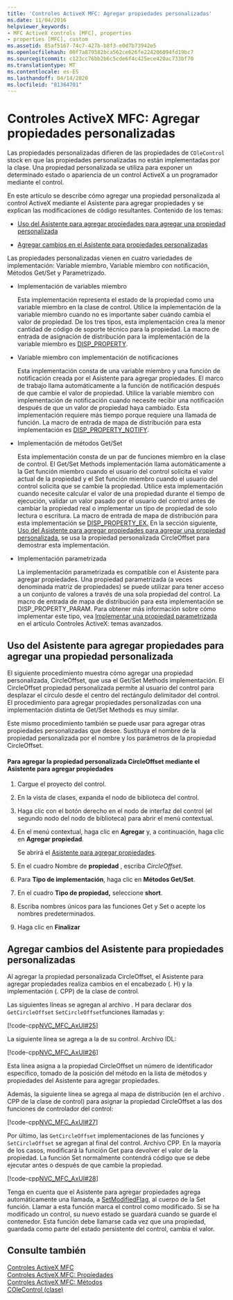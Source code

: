 ```yaml
---
title: 'Controles ActiveX MFC: Agregar propiedades personalizadas'
ms.date: 11/04/2016
helpviewer_keywords:
- MFC ActiveX controls [MFC], properties
- properties [MFC], custom
ms.assetid: 85af5167-74c7-427b-b8f3-e0d7b73942e5
ms.openlocfilehash: 00f7a879582bca562ce626fe224206094fd19bc7
ms.sourcegitcommit: c123cc76bb2b6c5cde6f4c425ece420ac733bf70
ms.translationtype: MT
ms.contentlocale: es-ES
ms.lasthandoff: 04/14/2020
ms.locfileid: "81364701"
---
```

# <a name="mfc-activex-controls-adding-custom-properties"></a>Controles ActiveX MFC: Agregar propiedades personalizadas

Las propiedades personalizadas difieren de las propiedades de `COleControl` stock en que las propiedades personalizadas no están implementadas por la clase. Una propiedad personalizada se utiliza para exponer un determinado estado o apariencia de un control ActiveX a un programador mediante el control.

En este artículo se describe cómo agregar una propiedad personalizada al control ActiveX mediante el Asistente para agregar propiedades y se explican las modificaciones de código resultantes. Contenido de los temas:

- [Uso del Asistente para agregar propiedades para agregar una propiedad personalizada](#_core_using_classwizard_to_add_a_custom_property)

- [Agregar cambios en el Asistente para propiedades personalizadas](#_core_classwizard_changes_for_custom_properties)

Las propiedades personalizadas vienen en cuatro variedades de implementación: Variable miembro, Variable miembro con notificación, Métodos Get/Set y Parametrizado.

- Implementación de variables miembro

   Esta implementación representa el estado de la propiedad como una variable miembro en la clase de control. Utilice la implementación de la variable miembro cuando no es importante saber cuándo cambia el valor de propiedad. De los tres tipos, esta implementación crea la menor cantidad de código de soporte técnico para la propiedad. La macro de entrada de asignación de distribución para la implementación de la variable miembro es [DISP_PROPERTY](../mfc/reference/dispatch-maps.md#disp_property).

- Variable miembro con implementación de notificaciones

   Esta implementación consta de una variable miembro y una función de notificación creada por el Asistente para agregar propiedades. El marco de trabajo llama automáticamente a la función de notificación después de que cambie el valor de propiedad. Utilice la variable miembro con implementación de notificación cuando necesite recibir una notificación después de que un valor de propiedad haya cambiado. Esta implementación requiere más tiempo porque requiere una llamada de función. La macro de entrada de mapa de distribución para esta implementación es [DISP_PROPERTY_NOTIFY](../mfc/reference/dispatch-maps.md#disp_property_notify).

- Implementación de métodos Get/Set

   Esta implementación consta de un par de funciones miembro en la clase de control. El Get/Set Methods implementación llama automáticamente a la Get función miembro cuando el usuario del control solicita el valor actual de la propiedad y el Set función miembro cuando el usuario del control solicita que se cambie la propiedad. Utilice esta implementación cuando necesite calcular el valor de una propiedad durante el tiempo de ejecución, validar un valor pasado por el usuario del control antes de cambiar la propiedad real o implementar un tipo de propiedad de solo lectura o escritura. La macro de entrada de mapa de distribución para esta implementación se [DISP_PROPERTY_EX.](../mfc/reference/dispatch-maps.md#disp_property_ex) En la sección siguiente, [Uso del Asistente para agregar propiedades para agregar una propiedad personalizada](#_core_using_classwizard_to_add_a_custom_property), se usa la propiedad personalizada CircleOffset para demostrar esta implementación.

- Implementación parametrizada

   La implementación parametrizada es compatible con el Asistente para agregar propiedades. Una propiedad parametrizada (a veces denominada matriz de propiedades) se puede utilizar para tener acceso a un conjunto de valores a través de una sola propiedad del control. La macro de entrada de mapa de distribución para esta implementación se DISP_PROPERTY_PARAM. Para obtener más información sobre cómo implementar este tipo, vea [Implementar una propiedad parametrizada](../mfc/mfc-activex-controls-advanced-topics.md) en el artículo Controles ActiveX: temas avanzados.

## <a name="using-the-add-property-wizard-to-add-a-custom-property"></a><a name="_core_using_classwizard_to_add_a_custom_property"></a>Uso del Asistente para agregar propiedades para agregar una propiedad personalizada

El siguiente procedimiento muestra cómo agregar una propiedad personalizada, CircleOffset, que usa el Get/Set Methods implementación. El CircleOffset propiedad personalizada permite al usuario del control para desplazar el círculo desde el centro del rectángulo delimitador del control. El procedimiento para agregar propiedades personalizadas con una implementación distinta de Get/Set Methods es muy similar.

Este mismo procedimiento también se puede usar para agregar otras propiedades personalizadas que desee. Sustituya el nombre de la propiedad personalizada por el nombre y los parámetros de la propiedad CircleOffset.

#### <a name="to-add-the-circleoffset-custom-property-using-the-add-property-wizard"></a>Para agregar la propiedad personalizada CircleOffset mediante el Asistente para agregar propiedades

1. Cargue el proyecto del control.

1. En la vista de clases, expanda el nodo de biblioteca del control.

1. Haga clic con el botón derecho en el nodo de interfaz del control (el segundo nodo del nodo de biblioteca) para abrir el menú contextual.

1. En el menú contextual, haga clic en **Agregar** y, a continuación, haga clic en **Agregar propiedad**.

   Se abrirá el [Asistente para agregar propiedades](../ide/names-add-property-wizard.md).

1. En el cuadro Nombre de **propiedad** , escriba *CircleOffset*.

1. Para **Tipo de implementación**, haga clic en **Métodos Get/Set**.

1. En el cuadro **Tipo de propiedad,** seleccione **short**.

1. Escriba nombres únicos para las funciones Get y Set o acepte los nombres predeterminados.

1. Haga clic en **Finalizar**

## <a name="add-property-wizard-changes-for-custom-properties"></a><a name="_core_classwizard_changes_for_custom_properties"></a>Agregar cambios del Asistente para propiedades personalizadas

Al agregar la propiedad personalizada CircleOffset, el Asistente para agregar propiedades realiza cambios en el encabezado (. H) y la implementación (. CPP) de la clase de control.

Las siguientes líneas se agregan al archivo . H para declarar dos `GetCircleOffset` `SetCircleOffset`funciones llamadas y:

[!code-cpp[NVC_MFC_AxUI#25](../mfc/codesnippet/cpp/mfc-activex-controls-adding-custom-properties_1.h)]

La siguiente línea se agrega a la de su control. Archivo IDL:

[!code-cpp[NVC_MFC_AxUI#26](../mfc/codesnippet/cpp/mfc-activex-controls-adding-custom-properties_2.idl)]

Esta línea asigna a la propiedad CircleOffset un número de identificador específico, tomado de la posición del método en la lista de métodos y propiedades del Asistente para agregar propiedades.

Además, la siguiente línea se agrega al mapa de distribución (en el archivo . CPP de la clase de control) para asignar la propiedad CircleOffset a las dos funciones de controlador del control:

[!code-cpp[NVC_MFC_AxUI#27](../mfc/codesnippet/cpp/mfc-activex-controls-adding-custom-properties_3.cpp)]

Por último, las `GetCircleOffset` implementaciones de las funciones y `SetCircleOffset` se agregan al final del control. Archivo CPP. En la mayoría de los casos, modificará la función Get para devolver el valor de la propiedad. La función Set normalmente contendrá código que se debe ejecutar antes o después de que cambie la propiedad.

[!code-cpp[NVC_MFC_AxUI#28](../mfc/codesnippet/cpp/mfc-activex-controls-adding-custom-properties_4.cpp)]

Tenga en cuenta que el Asistente para agregar propiedades agrega automáticamente una llamada, a [SetModifiedFlag](../mfc/reference/colecontrol-class.md#setmodifiedflag), al cuerpo de la Set función. Llamar a esta función marca el control como modificado. Si se ha modificado un control, su nuevo estado se guardará cuando se guarde el contenedor. Esta función debe llamarse cada vez que una propiedad, guardada como parte del estado persistente del control, cambia el valor.

## <a name="see-also"></a>Consulte también

[Controles ActiveX MFC](../mfc/mfc-activex-controls.md)<br/>
[Controles ActiveX MFC: Propiedades](../mfc/mfc-activex-controls-properties.md)<br/>
[Controles ActiveX MFC: Métodos](../mfc/mfc-activex-controls-methods.md)<br/>
[COleControl (clase)](../mfc/reference/colecontrol-class.md)
